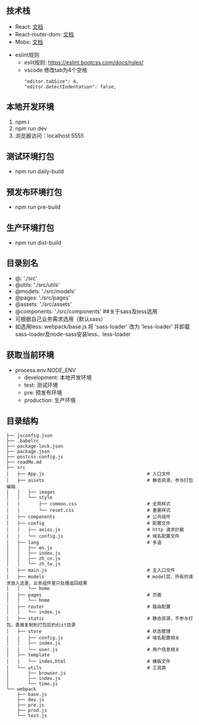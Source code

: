 ## 技术栈
- React: [文档](https://react.docschina.org/)
- React-router-dom: [文档](http://react-guide.github.io/react-router-cn/docs/API.html)
- Mobx: [文档](https://cn.mobx.js.org/)
<!-- - TinperNext: [UI组件库]如何安装请看文档(https://yondesign.yonyou.com/website/#/detail/start) -->
- eslint规则
    - eslit规则: https://eslint.bootcss.com/docs/rules/
    - vscode 修改tab为4个空格
        ```
        "editor.tabSize": 4,
        "editor.detectIndentation": false,
        ```

## 本地开发环境
1. npm i
2. npm run dev
3. 浏览器访问：localhost:5555

## 测试环境打包
- npm run daily-build

## 预发布环境打包
- npm run pre-build

## 生产环境打包
- npm run dist-build

## 目录别名
- @: './src'
- @utils: './src/utils'
- @models: './src/models'
- @pages: './src/pages'
- @assets: './src/assets'
- @components: './src/components'
##关于sass及less选用
- 可根据自己业务需求选用（默认sass）
- 如选用less: webpack/base.js  将 'sass-loader' 改为 'less-loader' 并卸载sass-loader及node-sass安装less、less-loader
## 获取当前环境
- process.env.NODE_ENV
    - development:  本地开发环境
    - test:         测试环境
    - pre:          预发布环境
    - production:   生产环境

## 目录结构
```
├── jsconfig.json
├── .babelrc
├── package-lock.json
├── package.json
├── postcss.config.js
├── readMe.md
├── src
│   ├── App.js                                      # 入口文件
│   ├── assets                                      # 静态资源，参与打包编辑
│   │   ├── images
│   │   └── style
│   │       ├── common.css                          # 全局样式
│   │       └── reset.css                           # 重置样式
│   ├── components                                  # 公共组件
│   ├── config                                      # 配置文件
│   │   ├── axios.js                                # http 请求拦截
│   │   └── config.js                               # 域名配置文件
│   ├── lang                                        # 多语
│   │   ├── en.js
│   │   ├── index.js
│   │   ├── zh_cn.js
│   │   └── zh_tw.js
│   ├── main.js                                     # 主入口文件
│   ├── models                                      # model层，所有的请求放入这里，业务组件里只处理返回结果
│   │   └── home
│   ├── pages                                       # 页面
│   │   └── home
│   ├── router                                      # 路由配置
│   │   └── index.js
│   ├── static                                      # 静态资源，不参与打包，直接复制到打包后的dist目录
│   ├── store                                       # 状态管理
│   │   ├── config.js                               # 域名配置相关
│   │   ├── index.js
│   │   └── user.js                                 # 用户信息相关
│   ├── template
│   │   └── index.html                              # 模板文件
│   └── utils                                       # 工具类
│       ├── browser.js
│       ├── index.js
│       └── time.js
└── webpack
    ├── base.js
    ├── dev.js
    ├── pre.js
    ├── prod.js
    └── test.js
```